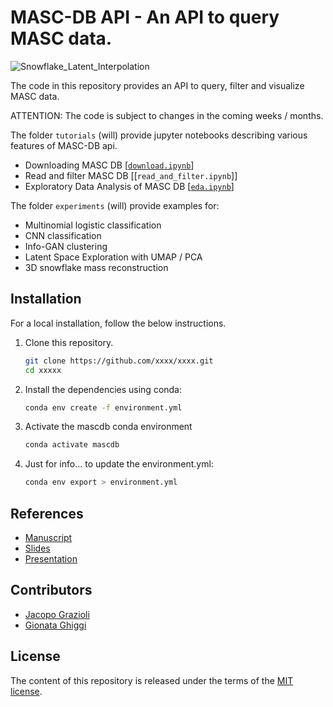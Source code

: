 # MASC-DB API - An API to query MASC data.

![Snowflake_Latent_Interpolation](./figs/Snowflake_Latent_Interpolation.gif)

The code in this repository provides an API to query, filter and visualize MASC data.

ATTENTION: The code is subject to changes in the coming weeks / months.

The folder `tutorials` (will) provide jupyter notebooks describing various features of MASC-DB api.
- Downloading MASC DB  [[`download.ipynb`]]
- Read and filter MASC DB [[`read_and_filter.ipynb`]]
- Exploratory Data Analysis of MASC DB [[`eda.ipynb`]]

[`download.ipynb`]: https://nbviewer.jupyter.org/github/deepsphere/deepsphere-weather/blob/outputs/tutorials/spherical_grids.ipynb
[`eda.ipynb`]: https://nbviewer.jupyter.org/github/deepsphere/deepsphere-weather/blob/outputs/tutorials/interpolation_pooling.ipynb

The folder `experiments` (will) provide examples for:
- Multinomial logistic classification
- CNN classification
- Info-GAN clustering
- Latent Space Exploration with UMAP / PCA
- 3D snowflake mass reconstruction 

## Installation

For a local installation, follow the below instructions.

1. Clone this repository.
   ```sh
   git clone https://github.com/xxxx/xxxx.git
   cd xxxxx
   ```

2. Install the dependencies using conda:
   ```sh
   conda env create -f environment.yml
   ```
3. Activate the mascdb conda environment 
   ```sh
   conda activate mascdb
   ```
   
4. Just for info... to update the environment.yml: 
   ```sh
   conda env export > environment.yml
   ```

## References 

- [Manuscript](https://XXXX)
- [Slides](https://XXXX)
- [Presentation](https://XXXX)

## Contributors

* [Jacopo Grazioli](https://people.epfl.ch/jacopo.grazioli) 
* [Gionata Ghiggi](https://people.epfl.ch/gionata.ghiggi)

## License

The content of this repository is released under the terms of the [MIT license](LICENSE.txt).
